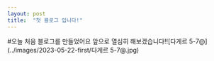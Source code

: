 ```yaml
---
layout: post
title:  "첫 블로그 입니다!"
---
```

#오늘 처음 블로그를 만들었어요 
앞으로 열심히 해보겠습니다!![다게르 5-7@](../images/2023-05-22-first/다게르 5-7@.jpg)
